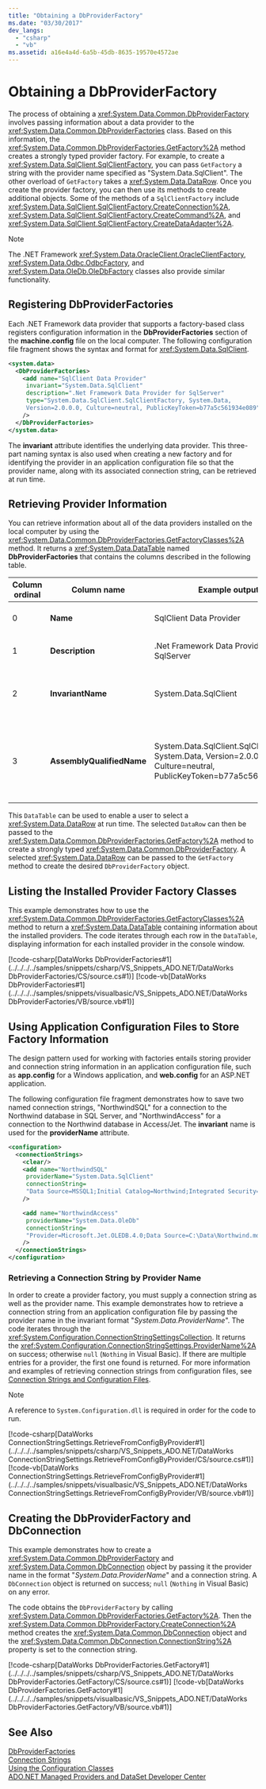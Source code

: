 ```yaml
---
title: "Obtaining a DbProviderFactory"
ms.date: "03/30/2017"
dev_langs: 
  - "csharp"
  - "vb"
ms.assetid: a16e4a4d-6a5b-45db-8635-19570e4572ae
---
```

# Obtaining a DbProviderFactory
The process of obtaining a <xref:System.Data.Common.DbProviderFactory> involves passing information about a data provider to the <xref:System.Data.Common.DbProviderFactories> class. Based on this information, the <xref:System.Data.Common.DbProviderFactories.GetFactory%2A> method creates a strongly typed provider factory. For example, to create a <xref:System.Data.SqlClient.SqlClientFactory>, you can pass `GetFactory` a string with the provider name specified as "System.Data.SqlClient". The other overload of `GetFactory` takes a <xref:System.Data.DataRow>. Once you create the provider factory, you can then use its methods to create additional objects. Some of the methods of a `SqlClientFactory` include <xref:System.Data.SqlClient.SqlClientFactory.CreateConnection%2A>, <xref:System.Data.SqlClient.SqlClientFactory.CreateCommand%2A>, and <xref:System.Data.SqlClient.SqlClientFactory.CreateDataAdapter%2A>.  

> [!NOTE]
>  The .NET Framework <xref:System.Data.OracleClient.OracleClientFactory>, <xref:System.Data.Odbc.OdbcFactory>, and <xref:System.Data.OleDb.OleDbFactory> classes also provide similar functionality.  

## Registering DbProviderFactories  
 Each .NET Framework data provider that supports a factory-based class registers configuration information in the **DbProviderFactories** section of the **machine.config** file on the local computer. The following configuration file fragment shows the syntax and format for <xref:System.Data.SqlClient>.  

```xml  
<system.data>  
  <DbProviderFactories>  
    <add name="SqlClient Data Provider"  
     invariant="System.Data.SqlClient"   
     description=".Net Framework Data Provider for SqlServer"   
     type="System.Data.SqlClient.SqlClientFactory, System.Data,   
     Version=2.0.0.0, Culture=neutral, PublicKeyToken=b77a5c561934e089"  
    />  
  </DbProviderFactories>  
</system.data>  
```  

 The **invariant** attribute identifies the underlying data provider. This three-part naming syntax is also used when creating a new factory and for identifying the provider in an application configuration file so that the provider name, along with its associated connection string, can be retrieved at run time.  

## Retrieving Provider Information  
 You can retrieve information about all of the data providers installed on the local computer by using the <xref:System.Data.Common.DbProviderFactories.GetFactoryClasses%2A> method. It returns a <xref:System.Data.DataTable> named **DbProviderFactories** that contains the columns described in the following table.  


|Column ordinal|Column name|Example output|Description|  
|--------------------|-----------------|--------------------|-----------------|  
|0|**Name**|SqlClient Data Provider|Readable name for the data provider|  
|1|**Description**|.Net Framework Data Provider for SqlServer|Readable description of the data provider|  
|2|**InvariantName**|System.Data.SqlClient|Name that can be used programmatically to refer to the data provider|  
|3|**AssemblyQualifiedName**|System.Data.SqlClient.SqlClientFactory, System.Data, Version=2.0.0.0, Culture=neutral, PublicKeyToken=b77a5c561934e089|Fully qualified name of the factory class, which contains enough information to instantiate the object|  

 This `DataTable` can be used to enable a user to select a <xref:System.Data.DataRow> at run time. The selected `DataRow` can then be passed to the <xref:System.Data.Common.DbProviderFactories.GetFactory%2A> method to create a strongly typed <xref:System.Data.Common.DbProviderFactory>. A selected <xref:System.Data.DataRow> can be passed to the `GetFactory` method to create the desired `DbProviderFactory` object.  

## Listing the Installed Provider Factory Classes  
 This example demonstrates how to use the <xref:System.Data.Common.DbProviderFactories.GetFactoryClasses%2A> method to return a <xref:System.Data.DataTable> containing information about the installed providers. The code iterates through each row in the `DataTable`, displaying information for each installed provider in the console window.  

 [!code-csharp[DataWorks DbProviderFactories#1](../../../../samples/snippets/csharp/VS_Snippets_ADO.NET/DataWorks DbProviderFactories/CS/source.cs#1)]
 [!code-vb[DataWorks DbProviderFactories#1](../../../../samples/snippets/visualbasic/VS_Snippets_ADO.NET/DataWorks DbProviderFactories/VB/source.vb#1)]  

## Using Application Configuration Files to Store Factory Information  
 The design pattern used for working with factories entails storing provider and connection string information in an application configuration file, such as **app.config** for a Windows application, and **web.config** for an ASP.NET application.  

 The following configuration file fragment demonstrates how to save two named connection strings, "NorthwindSQL" for a connection to the Northwind database in SQL Server, and "NorthwindAccess" for a connection to the Northwind database in Access/Jet. The **invariant** name is used for the **providerName** attribute.  

```xml  
<configuration>  
  <connectionStrings>  
    <clear/>  
    <add name="NorthwindSQL"   
     providerName="System.Data.SqlClient"   
     connectionString=  
     "Data Source=MSSQL1;Initial Catalog=Northwind;Integrated Security=true"  
    />  

    <add name="NorthwindAccess"   
     providerName="System.Data.OleDb"   
     connectionString=  
     "Provider=Microsoft.Jet.OLEDB.4.0;Data Source=C:\Data\Northwind.mdb;"  
    />  
  </connectionStrings>  
</configuration>  
```  

### Retrieving a Connection String by Provider Name  
 In order to create a provider factory, you must supply a connection string as well as the provider name. This example demonstrates how to retrieve a connection string from an application configuration file by passing the provider name in the invariant format "*System.Data.ProviderName*". The code iterates through the <xref:System.Configuration.ConnectionStringSettingsCollection>. It returns the <xref:System.Configuration.ConnectionStringSettings.ProviderName%2A> on success; otherwise `null` (`Nothing` in Visual Basic). If there are multiple entries for a provider, the first one found is returned. For more information and examples of retrieving connection strings from configuration files, see [Connection Strings and Configuration Files](../../../../docs/framework/data/adonet/connection-strings-and-configuration-files.md).  

> [!NOTE]
>  A reference to `System.Configuration.dll` is required in order for the code to run.  

 [!code-csharp[DataWorks ConnectionStringSettings.RetrieveFromConfigByProvider#1](../../../../samples/snippets/csharp/VS_Snippets_ADO.NET/DataWorks ConnectionStringSettings.RetrieveFromConfigByProvider/CS/source.cs#1)]
 [!code-vb[DataWorks ConnectionStringSettings.RetrieveFromConfigByProvider#1](../../../../samples/snippets/visualbasic/VS_Snippets_ADO.NET/DataWorks ConnectionStringSettings.RetrieveFromConfigByProvider/VB/source.vb#1)]  

## Creating the DbProviderFactory and DbConnection  
 This example demonstrates how to create a <xref:System.Data.Common.DbProviderFactory> and <xref:System.Data.Common.DbConnection> object by passing it the provider name in the format "*System.Data.ProviderName*" and a connection string. A `DbConnection` object is returned on success; `null` (`Nothing` in Visual Basic) on any error.  

 The code obtains the `DbProviderFactory` by calling <xref:System.Data.Common.DbProviderFactories.GetFactory%2A>. Then the <xref:System.Data.Common.DbProviderFactory.CreateConnection%2A> method creates the <xref:System.Data.Common.DbConnection> object and the <xref:System.Data.Common.DbConnection.ConnectionString%2A> property is set to the connection string.  

 [!code-csharp[DataWorks DbProviderFactories.GetFactory#1](../../../../samples/snippets/csharp/VS_Snippets_ADO.NET/DataWorks DbProviderFactories.GetFactory/CS/source.cs#1)]
 [!code-vb[DataWorks DbProviderFactories.GetFactory#1](../../../../samples/snippets/visualbasic/VS_Snippets_ADO.NET/DataWorks DbProviderFactories.GetFactory/VB/source.vb#1)]  

## See Also  
 [DbProviderFactories](../../../../docs/framework/data/adonet/dbproviderfactories.md)  
 [Connection Strings](../../../../docs/framework/data/adonet/connection-strings.md)  
 [Using the Configuration Classes](http://msdn.microsoft.com/library/98d2b386-baf6-4a17-974b-76e3b4c87acc)  
 [ADO.NET Managed Providers and DataSet Developer Center](http://go.microsoft.com/fwlink/?LinkId=217917)

